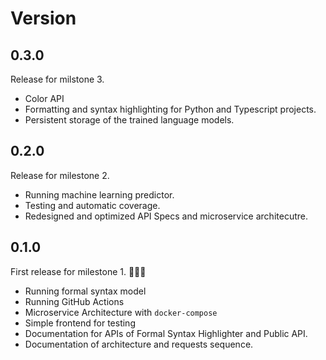 # Version

## 0.3.0

Release for milstone 3.

- Color API
- Formatting and syntax highlighting for Python and Typescript projects.
- Persistent storage of the trained language models.


## 0.2.0

Release for milestone 2.

- Running machine learning predictor.
- Testing and automatic coverage.
- Redesigned and optimized API Specs and microservice architecutre.



## 0.1.0

First release for milestone 1. 🎉🎉🎉

- Running formal syntax model
- Running GitHub Actions
- Microservice Architecture with `docker-compose`
- Simple frontend for testing
- Documentation for APIs of Formal Syntax Highlighter and Public API.
- Documentation of architecture and requests sequence.